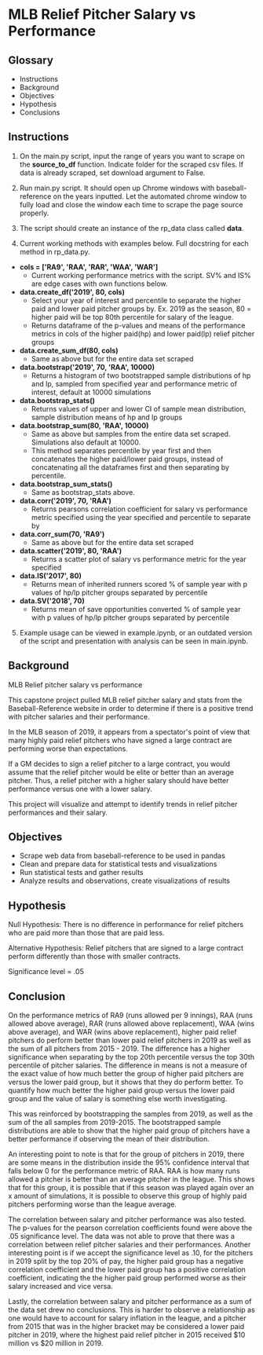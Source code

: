 # MLB Relief Pitcher Salary vs Performance

## Glossary

* Instructions
* Background
* Objectives
* Hypothesis
* Conclusions

## Instructions

1. On the main.py script, input the range of years you want to scrape on the **source_to_df** function. Indicate folder for the scraped csv files.
   If data is already scraped, set download argument to False.

2. Run main.py script. It should open up Chrome windows with baseball-reference on the years inputted. 
   Let the automated chrome window to fully load and close the window each time to scrape the page source properly.

3. The script should create an instance of the rp_data class called **data**.

4. Current working methods with examples below. Full docstring for each method in rp_data.py.
  - **cols = ['RA9', 'RAA', 'RAR', 'WAA', 'WAR']**
    - Current working performance metrics with the script. SV% and IS% are edge cases with own functions below.
  - **data.create_df('2019', 80, cols)**
    - Select your year of interest and percentile to separate the higher paid and lower paid pitcher groups by. 
      Ex. 2019 as the season, 80 = higher paid will be top 80th percentile for salary of the league.
    - Returns dataframe of the p-values and means of the performance metrics in cols of the higher paid(hp) and lower paid(lp) relief pitcher groups
  - **data.create_sum_df(80, cols)**
    - Same as above but for the entire data set scraped
  - **data.bootstrap('2019', 70, 'RAA', 10000)**
    - Returns a histogram of two bootstrapped sample distributions of hp and lp, sampled from specified year and performance metric of interest, default at 10000 simulations
  - **data.bootstrap_stats()**
    - Returns values of upper and lower CI of sample mean distribution, sample distribution means of hp and lp groups
  - **data.bootstrap_sum(80, 'RAA', 10000)**
    - Same as above but samples from the entire data set scraped. Simulations also default at 10000.
    - This method separates percentile by year first and then concatenates the higher paid/lower paid groups, instead of concatenating all the dataframes first and then       separating by percentile.
  - **data.bootstrap_sum_stats()**
    - Same as bootstrap_stats above.
  - **data.corr('2019', 70, 'RAA')**
    - Returns pearsons correlation coefficient for salary vs performance metric specified using the year specified and percentile to separate by
  - **data.corr_sum(70, 'RA9')**
    - Same as above but for the entire data set scraped
  - **data.scatter('2019', 80, 'RAA')**
    - Returns a scatter plot of salary vs performance metric for the year specified
  - **data.IS('2017', 80)**
    - Returns mean of inherited runners scored % of sample year with p values of hp/lp pitcher groups separated by percentile 
  - **data.SV('2018', 70)**
    - Returns mean of save opportunities converted % of sample year with p values of hp/lp pitcher groups separated by percentile

5. Example usage can be viewed in example.ipynb, or an outdated version of the script and presentation with analysis can be seen in main.ipynb.

## Background

MLB Relief pitcher salary vs performance

This capstone project pulled MLB relief pitcher salary and stats from the Baseball-Reference website in order to determine if there is a positive trend with pitcher salaries and their performance.

In the MLB season of 2019, it appears from a spectator's point of view that many highly paid relief pitchers who have signed a large contract are performing worse than expectations. 

If a GM decides to sign a relief pitcher to a large contract, you would assume that the relief pitcher would be elite or better than an average pitcher. Thus, a relief pitcher with a higher salary should have better performance versus one with a lower salary.

This project will visualize and attempt to identify trends in relief pitcher performances and their salary.

## Objectives

* Scrape web data from baseball-reference to be used in pandas
* Clean and prepare data for statistical tests and visualizations
* Run statistical tests and gather results
* Analyze results and observations, create visualizations of results

## Hypothesis

Null Hypothesis: There is no difference in performance for relief pitchers who are paid more than those that are paid less.

Alternative Hypothesis: Relief pitchers that are signed to a large contract perform differently than those with smaller contracts.

Significance level = .05

## Conclusion

On the performance metrics of RA9 (runs allowed per 9 innings), RAA (runs allowed above average), RAR (runs allowed above replacement), WAA (wins above average), and WAR (wins above replacement),
higher paid relief pitchers do perform better than lower paid relief pitchers in 2019 as well as the sum of all pitchers from 2015 - 2019. The difference has a higher significance when separating 
by the top 20th percentile versus the top 30th percentile of pitcher salaries. The difference in means is not a measure of the exact value of how much better the group of higher paid pitchers
are versus the lower paid group, but it shows that they do perform better. To quantify how much better the higher paid group versus the lower paid group and the value of salary is something else
worth investigating.

This was reinforced by bootstrapping the samples from 2019, as well as the sum of the all samples from 2019-2015. The bootstrapped sample distributions are able to show that the higher
paid group of pitchers have a better performance if observing the mean of their distribution.

An interesting point to note is that for the group of pitchers in 2019, there are some means in the distribution inside the 95% confidence interval that falls below 0 for the performance metric of RAA. 
RAA is how many runs allowed a pitcher is better than an average pitcher in the league. This shows that for this group, it is possible that if this season was played again over an x amount of simulations,
it is possible to observe this group of highly paid pitchers performing worse than the league average.

The correlation between salary and pitcher performance was also tested. The p-values for the pearson correlation coefficients found were above the .05 significance level.
The data was not able to prove that there was a correlation between relief pitcher salaries and their performances. Another interesting point is if we accept the significance level as .10,
for the pitchers in 2019 split by the top 20% of pay, the higher paid group has a negative correlation coefficient and the lower paid group has a positive correlation coefficient,
indicating the the higher paid group performed worse as their salary increased and vice versa.

Lastly, the correlation between salary and pitcher performance as a sum of the data set drew no conclusions. This is harder to observe a relationship as one would have to account for salary inflation
in the league, and a pitcher from 2015 that was in the higher bracket may be considered a lower paid pitcher in 2019, where the highest paid relief pitcher in 2015 received $10 million vs
$20 million in 2019. 